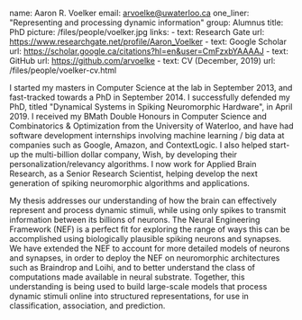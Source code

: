 name: Aaron R. Voelker
email: arvoelke@uwaterloo.ca
one_liner: "Representing and processing dynamic information"
group: Alumnus
title: PhD
picture: /files/people/voelker.jpg
links: 
    - text: Research Gate
      url: https://www.researchgate.net/profile/Aaron_Voelker
    - text: Google Scholar
      url: https://scholar.google.ca/citations?hl=en&user=CmFzxbYAAAAJ
    - text: GitHub
      url: https://github.com/arvoelke
    - text: CV (December, 2019)
      url: /files/people/voelker-cv.html

I started my masters in Computer Science at the lab in September 2013, and fast-tracked towards a PhD in September 2014. I successfully defended my PhD, titled "Dynamical Systems in Spiking Neuromorphic Hardware", in April 2019. I received my BMath Double Honours in Computer Science and Combinatorics & Optimization from the University of Waterloo, and have had software development internships involving machine learning / big data at companies such as Google, Amazon, and ContextLogic. I also helped start-up the multi-billion dollar company, Wish, by developing their personalization/relevancy algorithms. I now work for Applied Brain Research, as a Senior Research Scientist, helping develop the next generation of spiking neuromorphic algorithms and applications.

My thesis addresses our understanding of how the brain can effectively represent and process dynamic stimuli, while using only spikes to transmit information between its billions of neurons. The Neural Engineering Framework (NEF) is a perfect fit for exploring the range of ways this can be accomplished using biologically plausible spiking neurons and synapses. We have extended the NEF to account for more detailed models of neurons and synapses, in order to deploy the NEF on neuromorphic architectures such as Braindrop and Loihi, and to better understand the class of computations made available in neural substrate. Together, this understanding is being used to build large-scale models that process dynamic stimuli online into structured representations, for use in classification, association, and prediction.
